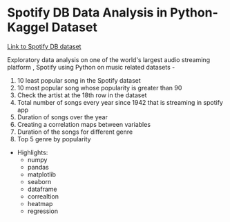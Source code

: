 # Spotify DB Data Analysis in Python- Kaggel Dataset

[Link to Spotify DB dataset](https://www.kaggle.com/datasets/zaheenhamidani/ultimate-spotify-tracks-db)

Exploratory data analysis on one of the world's largest audio streaming platform , Spotify using Python on music related datasets -

1. 10 least popular song in the Spotify dataset
2. 10 most popular song whose popularity is greater than 90
3. Check the artist at the 18th row in the dataset
4. Total number of songs every year since 1942 that is streaming in spotify app
5. Duration of songs over the year 
6. Creating a correlation maps between variables
7. Duration of the songs for different genre
8. Top 5 genre by popularity


* Highlights:
    * numpy
    * pandas
    * matplotlib
    * seaborn
    * dataframe
    * correaltion
    * heatmap
    * regression

